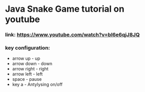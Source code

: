 # Java Snake Game tutorial on youtube
### link: https://www.youtube.com/watch?v=bI6e6qjJ8JQ

### key configuration:
- arrow up - up
- arrow down - down
- arrow right - right
- arrow left - left
- space - pause
- key a - Antylysing on/off

